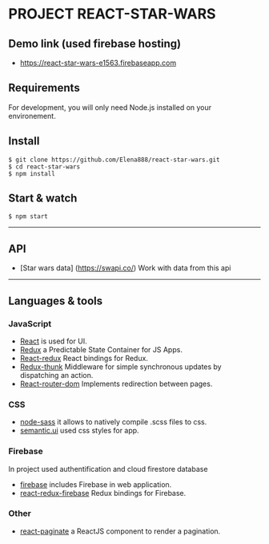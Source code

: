# PROJECT REACT-STAR-WARS

## Demo link (used firebase hosting)
- https://react-star-wars-e1563.firebaseapp.com


## Requirements

For development, you will only need Node.js installed on your environement.

## Install

    $ git clone https://github.com/Elena888/react-star-wars.git
    $ cd react-star-wars
    $ npm install

## Start & watch

    $ npm start

---

## API

- [Star wars data] (https://swapi.co/) Work with data from this api

---

## Languages & tools

### JavaScript

- [React](http://facebook.github.io/react) is used for UI.
- [Redux](https://redux.js.org/) a Predictable State Container for JS Apps.
- [React-redux](https://react-redux.js.org/) React bindings for Redux.
- [Redux-thunk](https://github.com/reduxjs/redux-thunk) Middleware for simple synchronous updates by dispatching an action.
- [React-router-dom](https://reacttraining.com/react-router/web/guides/quick-start) Implements redirection between pages.


### CSS

- [node-sass](https://github.com/sass/node-sass) it allows to natively compile .scss files to css.
- [semantic.ui](https://semantic-ui.com/) used css styles for app.

### Firebase
In project used authentification and cloud firestore database 

- [firebase](https://www.npmjs.com/package/firebase) includes Firebase in web application.
- [react-redux-firebase](https://react-redux-firebase.com/) Redux bindings for Firebase.

### Other

- [react-paginate](https://www.npmjs.com/package/react-paginate) a ReactJS component to render a pagination.


